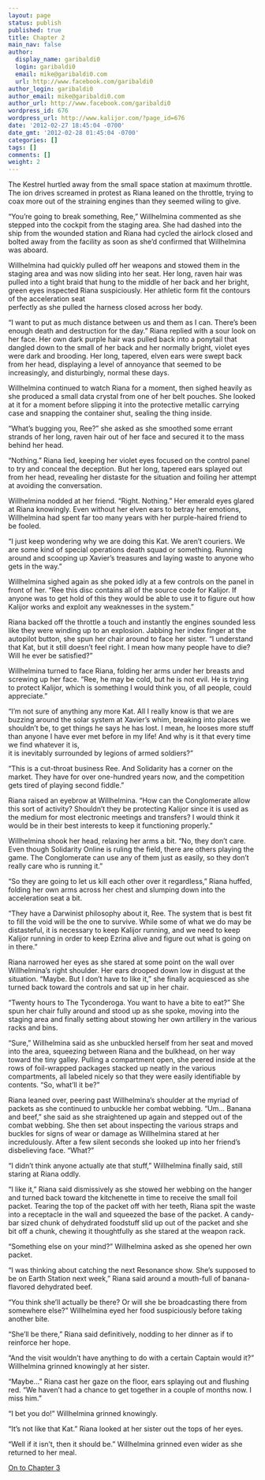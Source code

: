 ```yaml
---
layout: page
status: publish
published: true
title: Chapter 2
main_nav: false
author:
  display_name: garibaldi0
  login: garibaldi0
  email: mike@garibaldi0.com
  url: http://www.facebook.com/garibaldi0
author_login: garibaldi0
author_email: mike@garibaldi0.com
author_url: http://www.facebook.com/garibaldi0
wordpress_id: 676
wordpress_url: http://www.kalijor.com/?page_id=676
date: '2012-02-27 18:45:04 -0700'
date_gmt: '2012-02-28 01:45:04 -0700'
categories: []
tags: []
comments: []
weight: 2
---
```

The Kestrel hurtled away from the small space station at maximum throttle. The ion drives screamed in protest as Riana leaned on the throttle, trying to coax more out of the straining engines than they seemed wiling to give.

&ldquo;You&rsquo;re going to break something, Ree,&rdquo; Willhelmina commented as she stepped into the cockpit from the staging area. She had dashed into the ship from the wounded station and Riana had cycled the airlock closed and bolted away from the facility as soon as she&rsquo;d confirmed that Willhelmina was aboard.

Willhelmina had quickly pulled off her weapons and stowed them in the staging area and was now sliding into her seat. Her long, raven hair was pulled into a tight braid that hung to the middle of her back and her bright, green eyes inspected Riana suspiciously.  Her athletic form fit the contours of the acceleration seat<br />
perfectly as she pulled the harness closed across her body.

&ldquo;I want to put as much distance between us and them as I can.  There&rsquo;s been enough death and destruction for the day.&rdquo; Riana replied with a sour look on her face. Her own dark purple hair was pulled back into a ponytail that dangled down to the small of her back and her normally bright, violet eyes were dark and brooding.  Her long, tapered, elven ears were swept back from her head, displaying a level of annoyance that seemed to be increasingly, and disturbingly, normal these days.

Willhelmina continued to watch Riana for a moment, then sighed heavily as she produced a small data crystal from one of her belt pouches. She looked at it for a moment before slipping it into the protective metallic carrying case and snapping the container shut, sealing the thing inside.

&ldquo;What&rsquo;s bugging you, Ree?&rdquo; she asked as she smoothed some errant strands of her long, raven hair out of her face and secured it to the mass behind her head.

&ldquo;Nothing.&rdquo; Riana lied, keeping her violet eyes focused on the control panel to try and conceal the deception. But her long, tapered ears splayed out from her head, revealing her distaste for the situation and foiling her attempt at avoiding the conversation.

Willhelmina nodded at her friend. &ldquo;Right. Nothing.&rdquo; Her emerald eyes glared at Riana knowingly. Even without her elven ears to betray her emotions, Willhelmina had spent far too many years with her purple-haired friend to be fooled.

&ldquo;I just keep wondering why we are doing this Kat. We aren&rsquo;t couriers. We are some kind of special operations death squad or something. Running around and scooping up Xavier&rsquo;s treasures and laying waste to anyone who gets in the way.&rdquo;

Willhelmina sighed again as she poked idly at a few controls on the panel in front of her. &ldquo;Ree this disc contains all of the source code for Kalijor. If anyone was to get hold of this they would be able to use it to figure out how Kalijor works and exploit any weaknesses in the system.&rdquo;

Riana backed off the throttle a touch and instantly the engines sounded less like they were winding up to an explosion. Jabbing her index finger at the autopilot button, she spun her chair around to face her sister. &ldquo;I understand that Kat, but it still doesn&rsquo;t feel right. I mean how many people have to die? Will he ever be satisfied?&rdquo;

Willhelmina turned to face Riana, folding her arms under her breasts and screwing up her face. &ldquo;Ree, he may be cold, but he is not evil. He is trying to protect Kalijor, which is something I would think you, of all people, could appreciate.&rdquo;

&ldquo;I&rsquo;m not sure of anything any more Kat. All I really know is that we are buzzing around the solar system at Xavier&rsquo;s whim, breaking into places we shouldn&rsquo;t be, to get things he says he has lost. I mean, he looses more stuff than anyone I have ever met before in my life! And why is it that every time we find whatever it is,<br />
it is inevitably surrounded by legions of armed soldiers?&rdquo;

&ldquo;This is a cut-throat business Ree. And Solidarity has a corner on the market. They have for over one-hundred years now, and the competition gets tired of playing second fiddle.&rdquo;

Riana raised an eyebrow at Willhelmina. &ldquo;How can the Conglomerate allow this sort of activity? Shouldn&rsquo;t they be protecting Kalijor since it is used as the medium for most electronic meetings and transfers? I would think it would be in their best interests to keep it functioning properly.&rdquo;

Willhelmina shook her head, relaxing her arms a bit. &ldquo;No, they don&rsquo;t care. Even though Solidarity Online is ruling the field, there are others playing the game. The Conglomerate can use any of them just as easily, so they don&rsquo;t really care who is running it.&rdquo;

&ldquo;So they are going to let us kill each other over it regardless,&rdquo; Riana huffed, folding her own arms across her chest and slumping down into the acceleration seat a bit.

&ldquo;They have a Darwinist philosophy about it, Ree. The system that is best fit to fill the void will be the one to survive. While some of what we do may be distasteful, it is necessary to keep Kalijor running, and we need to keep Kalijor running in order to keep Ezrina alive and figure out what is going on in there.&rdquo;

Riana narrowed her eyes as she stared at some point on the wall over Willhelmina&rsquo;s right shoulder. Her ears drooped down low in disgust at the situation. &ldquo;Maybe. But I don&rsquo;t have to like it,&rdquo; she finally acquiesced as she turned back toward the controls and sat up in her chair.

&ldquo;Twenty hours to The Tyconderoga. You want to have a bite to eat?&rdquo; She spun her chair fully around and stood up as she spoke, moving into the staging area and finally setting about stowing her own artillery in the various racks and bins.

&ldquo;Sure,&rdquo; Willhelmina said as she unbuckled herself from her seat and moved into the area, squeezing between Riana and the bulkhead, on her way toward the tiny galley. Pulling a compartment open, she peered inside at the rows of foil-wrapped packages stacked up neatly in the various compartments, all labeled nicely so that they were easily identifiable by contents. &ldquo;So, what&rsquo;ll it be?&rdquo;

Riana leaned over, peering past Willhelmina&rsquo;s shoulder at the myriad of packets as she continued to unbuckle her combat webbing.  &ldquo;Um&hellip; Banana and beef,&rdquo; she said as she straightened up again and stepped out of the combat webbing. She then set about inspecting the various straps and buckles for signs of wear or damage as Willhelmina stared at her incredulously. After a few silent seconds she looked up into her friend&rsquo;s disbelieving face. &ldquo;What?&rdquo;

&ldquo;I didn&rsquo;t think anyone actually ate that stuff,&rdquo; Willhelmina finally said, still staring at Riana oddly.

&ldquo;I like it,&rdquo; Riana said dismissively as she stowed her webbing on the hanger and turned back toward the kitchenette in time to receive the small foil packet. Tearing the top of the packet off with her teeth, Riana spit the waste into a receptacle in the wall and squeezed the base of the packet. A candy-bar sized chunk of dehydrated foodstuff slid up out of the packet and she bit off a chunk, chewing it thoughtfully as she stared at the weapon rack.

&ldquo;Something else on your mind?&rdquo; Willhelmina asked as she opened her own packet.

&ldquo;I was thinking about catching the next Resonance show. She&rsquo;s supposed to be on Earth Station next week,&rdquo; Riana said around a mouth-full of banana-flavored dehydrated beef.

&ldquo;You think she&rsquo;ll actually be there? Or will she be broadcasting there from somewhere else?&rdquo; Willhelmina eyed her food suspiciously before taking another bite.

&ldquo;She&rsquo;ll be there,&rdquo; Riana said definitively, nodding to her dinner as if to reinforce her hope.

&ldquo;And the visit wouldn&rsquo;t have anything to do with a certain Captain would it?&rdquo; Willhelmina grinned knowingly at her sister.

&ldquo;Maybe&hellip;&rdquo; Riana cast her gaze on the floor, ears splaying out and flushing red. &ldquo;We haven&rsquo;t had a chance to get together in a couple of months now. I miss him.&rdquo;

&ldquo;I bet you do!&rdquo; Willhelmina grinned knowingly.

&ldquo;It&rsquo;s not like that Kat.&rdquo; Riana looked at her sister out the tops of her eyes.

&ldquo;Well if it isn&rsquo;t, then it should be.&rdquo; Willhelmina grinned even wider as she returned to her meal.

<a title="Chapter 3" href="https://www.kalijor.com/books/keys-of-kalijor/the-third-key-of-kalijor/chapter-3">On to Chapter 3</a>

